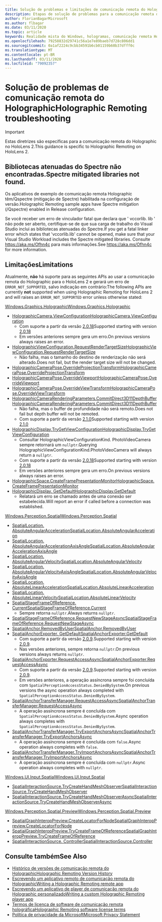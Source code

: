 ```yaml
---
title: Solução de problemas e limitações de comunicação remota do Holographic
description: Etapas de solução de problemas para a comunicação remota do Holographic no HoloLens 2.
author: FlorianBagarMicrosoft
ms.author: flbagar
ms.date: 03/11/2020
ms.topic: article
keywords: Realidade mista do Windows, hologramas, comunicação remota Holographic, renderização remota, renderização de rede, HoloLens, hologramas remotos, solução de problemas, ajuda
ms.openlocfilehash: 79258832d29741c56a1e7e89baeb7d728c806dd1
ms.sourcegitcommit: 0a1af2224c9cbb34591b6cb01159b60b37dfff0c
ms.translationtype: MT
ms.contentlocale: pt-BR
ms.lasthandoff: 03/11/2020
ms.locfileid: "79092357"
---
```

# <a name="holographic-remoting-troubleshooting"></a><span data-ttu-id="bd953-104">Solução de problemas de comunicação remota do Holographic</span><span class="sxs-lookup"><span data-stu-id="bd953-104">Holographic Remoting troubleshooting</span></span>

> [!IMPORTANT]
> <span data-ttu-id="bd953-105">Estas diretrizes são específicas para a comunicação remota do Holographic no HoloLens 2.</span><span class="sxs-lookup"><span data-stu-id="bd953-105">This guidance is specific to Holographic Remoting on HoloLens 2.</span></span>

## <a name="spectre-mitigated-libraries-not-found"></a><span data-ttu-id="bd953-106">Bibliotecas atenuadas do Spectre não encontradas.</span><span class="sxs-lookup"><span data-stu-id="bd953-106">Spectre mitigated libraries not found.</span></span>

<span data-ttu-id="bd953-107">Os aplicativos de exemplo de comunicação remota Holographic têm/Qspectre (mitigação de Spectre) habilitada na configuração de versão.</span><span class="sxs-lookup"><span data-stu-id="bd953-107">Holographic Remoting sample apps have Spectre mitigation (/Qspectre) enabled in Release configuration.</span></span>

<span data-ttu-id="bd953-108">Se você receber um erro de vinculador fatal que declara que ' vccorlib. lib ' não pode ser aberto, certifique-se de que sua carga de trabalho do Visual Studio inclui as bibliotecas atenuadas do Spectre.</span><span class="sxs-lookup"><span data-stu-id="bd953-108">If you get a fatal linker error which states that 'vccorlib.lib' cannot be opened, make sure that your Visual Studio Workload includes the Spectre mitigated libraries.</span></span> <span data-ttu-id="bd953-109">Consulte https://aka.ms/Ofhn4c para mais informações.</span><span class="sxs-lookup"><span data-stu-id="bd953-109">See https://aka.ms/Ofhn4c for more information.</span></span>

## <a name="limitations"></a><span data-ttu-id="bd953-110">Limitações</span><span class="sxs-lookup"><span data-stu-id="bd953-110">Limitations</span></span>

<span data-ttu-id="bd953-111">Atualmente, **não** há suporte para as seguintes APIs ao usar a comunicação remota do Holographic para o HoloLens 2 e gerará um erro de ```ERROR_NOT_SUPPORTED```, salvo indicação em contrário:</span><span class="sxs-lookup"><span data-stu-id="bd953-111">The following APIs are currently **not** supported when using Holographic Remoting for HoloLens 2 and will raises an ```ERROR_NOT_SUPPORTED``` error unless otherwise stated:</span></span>

[<span data-ttu-id="bd953-112">Windows.Graphics.Holographic</span><span class="sxs-lookup"><span data-stu-id="bd953-112">Windows.Graphics.Holographic</span></span>](https://docs.microsoft.com/uwp/api/windows.graphics.holographic)

* [<span data-ttu-id="bd953-113">HolographicCamera.ViewConfiguration</span><span class="sxs-lookup"><span data-stu-id="bd953-113">HolographicCamera.ViewConfiguration</span></span>](https://docs.microsoft.com/uwp/api/windows.graphics.holographic.holographiccamera.viewconfiguration)
  - <span data-ttu-id="bd953-114">Com suporte a partir da versão [2.0.18](holographic-remoting-version-history.md#v2.0.18)</span><span class="sxs-lookup"><span data-stu-id="bd953-114">Supported starting with version [2.0.18](holographic-remoting-version-history.md#v2.0.18)</span></span>
  - <span data-ttu-id="bd953-115">Em versões anteriores sempre gera um erro.</span><span class="sxs-lookup"><span data-stu-id="bd953-115">On previous versions always raises an error.</span></span>
* [<span data-ttu-id="bd953-116">HolographicViewConfiguration.RequestRenderTargetSize</span><span class="sxs-lookup"><span data-stu-id="bd953-116">HolographicViewConfiguration.RequestRenderTargetSize</span></span>](https://docs.microsoft.com/uwp/api/windows.graphics.holographic.holographicviewconfiguration.requestrendertargetsize#Windows_Graphics_Holographic_HolographicViewConfiguration_RequestRenderTargetSize_Windows_Foundation_Size_)
  - <span data-ttu-id="bd953-117">Não falha, mas o tamanho do destino de renderização não será alterado.</span><span class="sxs-lookup"><span data-stu-id="bd953-117">Does not fail, but the render target size will not be changed.</span></span>
* [<span data-ttu-id="bd953-118">HolographicCameraPose.OverrideProjectionTransform</span><span class="sxs-lookup"><span data-stu-id="bd953-118">HolographicCameraPose.OverrideProjectionTransform</span></span>](https://docs.microsoft.com/uwp/api/windows.graphics.holographic.holographiccamerapose.overrideprojectiontransform)
* [<span data-ttu-id="bd953-119">HolographicCameraPose.OverrideViewport</span><span class="sxs-lookup"><span data-stu-id="bd953-119">HolographicCameraPose.OverrideViewport</span></span>](https://docs.microsoft.com/uwp/api/windows.graphics.holographic.holographiccamerapose.overrideviewport)
* [<span data-ttu-id="bd953-120">HolographicCameraPose.OverrideViewTransform</span><span class="sxs-lookup"><span data-stu-id="bd953-120">HolographicCameraPose.OverrideViewTransform</span></span>](https://docs.microsoft.com/uwp/api/windows.graphics.holographic.holographiccamerapose.overrideviewtransform)
* [<span data-ttu-id="bd953-121">HolographicCameraRenderingParameters.CommitDirect3D11DepthBuffer</span><span class="sxs-lookup"><span data-stu-id="bd953-121">HolographicCameraRenderingParameters.CommitDirect3D11DepthBuffer</span></span>](https://docs.microsoft.com/uwp/api/windows.graphics.holographic.holographiccamerarenderingparameters.commitdirect3d11depthbuffer#Windows_Graphics_Holographic_HolographicCameraRenderingParameters_CommitDirect3D11DepthBuffer_Windows_Graphics_DirectX_Direct3D11_IDirect3DSurface_)
  - <span data-ttu-id="bd953-122">Não falha, mas o buffer de profundidade não será remoto.</span><span class="sxs-lookup"><span data-stu-id="bd953-122">Does not fail but depth buffer will not be remoted.</span></span>
  - <span data-ttu-id="bd953-123">Com suporte a partir da versão [2.1.0](holographic-remoting-version-history.md#v2.1.0)</span><span class="sxs-lookup"><span data-stu-id="bd953-123">Supported starting with version [2.1.0](holographic-remoting-version-history.md#v2.1.0)</span></span>
* [<span data-ttu-id="bd953-124">HolographicDisplay.TryGetViewConfiguration</span><span class="sxs-lookup"><span data-stu-id="bd953-124">HolographicDisplay.TryGetViewConfiguration</span></span>](https://docs.microsoft.com/uwp/api/windows.graphics.holographic.holographicdisplay.trygetviewconfiguration)
  - <span data-ttu-id="bd953-125">Consultar HolographicViewConfigurationKind. PhotoVideoCamera sempre retornará um ```nullptr```.</span><span class="sxs-lookup"><span data-stu-id="bd953-125">Querying HolographicViewConfigurationKind.PhotoVideoCamera will always return a ```nullptr```.</span></span>
  - <span data-ttu-id="bd953-126">Com suporte a partir da versão [2.0.18](holographic-remoting-version-history.md#v2.0.18)</span><span class="sxs-lookup"><span data-stu-id="bd953-126">Supported starting with version [2.0.18](holographic-remoting-version-history.md#v2.0.18)</span></span>
  - <span data-ttu-id="bd953-127">Em versões anteriores sempre gera um erro.</span><span class="sxs-lookup"><span data-stu-id="bd953-127">On previous versions always raises an error.</span></span>
* [<span data-ttu-id="bd953-128">HolographicSpace.CreateFramePresentationMonitor</span><span class="sxs-lookup"><span data-stu-id="bd953-128">HolographicSpace.CreateFramePresentationMonitor</span></span>](https://docs.microsoft.com/uwp/api/windows.graphics.holographic.holographicspace.createframepresentationmonitor)
* [<span data-ttu-id="bd953-129">HolographicDisplay. GetDefault</span><span class="sxs-lookup"><span data-stu-id="bd953-129">HolographicDisplay.GetDefault</span></span>](https://docs.microsoft.com/uwp/api/windows.graphics.holographic.holographicdisplay.getdefault#Windows_Graphics_Holographic_HolographicDisplay_GetDefault)
  - <span data-ttu-id="bd953-130">Relatará um erro se chamado antes de uma conexão ser estabelecida.</span><span class="sxs-lookup"><span data-stu-id="bd953-130">Will report an error if called before a connection was established.</span></span>


[<span data-ttu-id="bd953-131">Windows.Perception.Spatial</span><span class="sxs-lookup"><span data-stu-id="bd953-131">Windows.Perception.Spatial</span></span>](https://docs.microsoft.com/uwp/api/windows.perception.spatial)

* [<span data-ttu-id="bd953-132">SpatialLocation. AbsoluteAngularAcceleration</span><span class="sxs-lookup"><span data-stu-id="bd953-132">SpatialLocation.AbsoluteAngularAcceleration</span></span>](https://docs.microsoft.com/uwp/api/windows.perception.spatial.spatiallocation.absoluteangularacceleration)
* [<span data-ttu-id="bd953-133">SpatialLocation. AbsoluteAngularAccelerationAxisAngle</span><span class="sxs-lookup"><span data-stu-id="bd953-133">SpatialLocation.AbsoluteAngularAccelerationAxisAngle</span></span>](https://docs.microsoft.com/uwp/api/windows.perception.spatial.spatiallocation.absoluteangularaccelerationaxisangle)
* [<span data-ttu-id="bd953-134">SpatialLocation. AbsoluteAngularVelocity</span><span class="sxs-lookup"><span data-stu-id="bd953-134">SpatialLocation.AbsoluteAngularVelocity</span></span>](https://docs.microsoft.com/uwp/api/windows.perception.spatial.spatiallocation.absoluteangularvelocity)
* [<span data-ttu-id="bd953-135">SpatialLocation. AbsoluteAngularVelocityAxisAngle</span><span class="sxs-lookup"><span data-stu-id="bd953-135">SpatialLocation.AbsoluteAngularVelocityAxisAngle</span></span>](https://docs.microsoft.com/uwp/api/windows.perception.spatial.spatiallocation.absoluteangularvelocityaxisangle)
* [<span data-ttu-id="bd953-136">SpatialLocation. AbsoluteLinearAcceleration</span><span class="sxs-lookup"><span data-stu-id="bd953-136">SpatialLocation.AbsoluteLinearAcceleration</span></span>](https://docs.microsoft.com/uwp/api/windows.perception.spatial.spatiallocation.absolutelinearacceleration)
* [<span data-ttu-id="bd953-137">SpatialLocation. AbsoluteLinearVelocity</span><span class="sxs-lookup"><span data-stu-id="bd953-137">SpatialLocation.AbsoluteLinearVelocity</span></span>](https://docs.microsoft.com/uwp/api/windows.perception.spatial.spatiallocation.absolutelinearvelocity)
* [<span data-ttu-id="bd953-138">SpatialStageFrameOfReference. Current</span><span class="sxs-lookup"><span data-stu-id="bd953-138">SpatialStageFrameOfReference.Current</span></span>](https://docs.microsoft.com/uwp/api/windows.perception.spatial.spatialstageframeofreference.current)
  - <span data-ttu-id="bd953-139">Sempre retorna ```nullptr```.</span><span class="sxs-lookup"><span data-stu-id="bd953-139">Always returns ```nullptr```.</span></span>
* [<span data-ttu-id="bd953-140">SpatialStageFrameOfReference.RequestNewStageAsync</span><span class="sxs-lookup"><span data-stu-id="bd953-140">SpatialStageFrameOfReference.RequestNewStageAsync</span></span>](https://docs.microsoft.com/uwp/api/windows.perception.spatial.spatialstageframeofreference.requestnewstageasync)
* [<span data-ttu-id="bd953-141">SpatialAnchor.RemovedByUser</span><span class="sxs-lookup"><span data-stu-id="bd953-141">SpatialAnchor.RemovedByUser</span></span>](https://docs.microsoft.com/uwp/api/windows.perception.spatial.spatialanchor.removedbyuser)
* [<span data-ttu-id="bd953-142">SpatialAnchorExporter. GetDefault</span><span class="sxs-lookup"><span data-stu-id="bd953-142">SpatialAnchorExporter.GetDefault</span></span>](https://docs.microsoft.com/uwp/api/windows.perception.spatial.spatialanchorexporter.getdefault
)
  - <span data-ttu-id="bd953-143">Com suporte a partir da versão [2.0.9](holographic-remoting-version-history.md#v2.0.9).</span><span class="sxs-lookup"><span data-stu-id="bd953-143">Supported starting with version [2.0.9](holographic-remoting-version-history.md#v2.0.9).</span></span> 
  - <span data-ttu-id="bd953-144">Nas versões anteriores, sempre retorna ```nullptr```.</span><span class="sxs-lookup"><span data-stu-id="bd953-144">On previous versions always returns ```nullptr```.</span></span> 
* [<span data-ttu-id="bd953-145">SpatialAnchorExporter.RequestAccessAsync</span><span class="sxs-lookup"><span data-stu-id="bd953-145">SpatialAnchorExporter.RequestAccessAsync</span></span>](https://docs.microsoft.com/uwp/api/windows.perception.spatial.spatialanchorexporter.requestaccessasync
)
  - <span data-ttu-id="bd953-146">Com suporte a partir da versão [2.0.9](holographic-remoting-version-history.md#v2.0.9).</span><span class="sxs-lookup"><span data-stu-id="bd953-146">Supported starting with version [2.0.9](holographic-remoting-version-history.md#v2.0.9).</span></span> 
  - <span data-ttu-id="bd953-147">Em versões anteriores, a operação assíncrona sempre foi concluída com ```SpatialPerceptionAccessStatus.DeniedBySystem```.</span><span class="sxs-lookup"><span data-stu-id="bd953-147">On previous versions the async operation always completed with ```SpatialPerceptionAccessStatus.DeniedBySystem```.</span></span>
* [<span data-ttu-id="bd953-148">SpatialAnchorTransferManager.RequestAccessAsync</span><span class="sxs-lookup"><span data-stu-id="bd953-148">SpatialAnchorTransferManager.RequestAccessAsync</span></span>](https://docs.microsoft.com/uwp/api/windows.perception.spatial.spatialanchortransfermanager.requestaccessasync#Windows_Perception_Spatial_SpatialAnchorTransferManager_RequestAccessAsync)
  - <span data-ttu-id="bd953-149">A operação assíncrona sempre é concluída com ```SpatialPerceptionAccessStatus.DeniedBySystem```.</span><span class="sxs-lookup"><span data-stu-id="bd953-149">Async operation always completes with ```SpatialPerceptionAccessStatus.DeniedBySystem```.</span></span>
* [<span data-ttu-id="bd953-150">SpatialAnchorTransferManager.TryExportAnchorsAsync</span><span class="sxs-lookup"><span data-stu-id="bd953-150">SpatialAnchorTransferManager.TryExportAnchorsAsync</span></span>](https://docs.microsoft.com/uwp/api/windows.perception.spatial.spatialanchortransfermanager.tryexportanchorsasync#Windows_Perception_Spatial_SpatialAnchorTransferManager_TryExportAnchorsAsync_Windows_Foundation_Collections_IIterable_Windows_Foundation_Collections_IKeyValuePair_System_String_Windows_Perception_Spatial_SpatialAnchor___Windows_Storage_Streams_IOutputStream_)
  - <span data-ttu-id="bd953-151">A operação assíncrona sempre é concluída com ```false```.</span><span class="sxs-lookup"><span data-stu-id="bd953-151">Async operation always completes with ```false```.</span></span>
* [<span data-ttu-id="bd953-152">SpatialAnchorTransferManager.TryImportAnchorsAsync</span><span class="sxs-lookup"><span data-stu-id="bd953-152">SpatialAnchorTransferManager.TryImportAnchorsAsync</span></span>](https://docs.microsoft.com/uwp/api/windows.perception.spatial.spatialanchortransfermanager.tryimportanchorsasync
)
  - <span data-ttu-id="bd953-153">A operação assíncrona sempre é concluída com ```nullptr```.</span><span class="sxs-lookup"><span data-stu-id="bd953-153">Async operation always completes with ```nullptr```.</span></span>

[<span data-ttu-id="bd953-154">Windows.UI.Input.Spatial</span><span class="sxs-lookup"><span data-stu-id="bd953-154">Windows.UI.Input.Spatial</span></span>](https://docs.microsoft.com/uwp/api/windows.ui.input.spatial)

* [<span data-ttu-id="bd953-155">SpatialInteractionSource.TryCreateHandMeshObserver</span><span class="sxs-lookup"><span data-stu-id="bd953-155">SpatialInteractionSource.TryCreateHandMeshObserver</span></span>](https://docs.microsoft.com/uwp/api/windows.ui.input.spatial.spatialinteractionsource.trycreatehandmeshobserver#Windows_UI_Input_Spatial_SpatialInteractionSource_TryCreateHandMeshObserver)
* [<span data-ttu-id="bd953-156">SpatialInteractionSource.TryCreateHandMeshObserverAsync</span><span class="sxs-lookup"><span data-stu-id="bd953-156">SpatialInteractionSource.TryCreateHandMeshObserverAsync</span></span>](https://docs.microsoft.com/uwp/api/windows.ui.input.spatial.spatialinteractionsource.trycreatehandmeshobserverasync)

[<span data-ttu-id="bd953-157">Windows.Perception.Spatial.Preview</span><span class="sxs-lookup"><span data-stu-id="bd953-157">Windows.Perception.Spatial.Preview</span></span>](https://docs.microsoft.com/uwp/api/windows.perception.spatial.preview)

* [<span data-ttu-id="bd953-158">SpatialGraphInteropPreview.CreateLocatorForNode</span><span class="sxs-lookup"><span data-stu-id="bd953-158">SpatialGraphInteropPreview.CreateLocatorForNode</span></span>](https://docs.microsoft.com/uwp/api/windows.perception.spatial.preview.spatialgraphinteroppreview.createlocatorfornode)
* [<span data-ttu-id="bd953-159">SpatialGraphInteropPreview.TryCreateFrameOfReference</span><span class="sxs-lookup"><span data-stu-id="bd953-159">SpatialGraphInteropPreview.TryCreateFrameOfReference</span></span>](https://docs.microsoft.com/uwp/api/windows.perception.spatial.preview.spatialgraphinteroppreview.trycreateframeofreference)
* [<span data-ttu-id="bd953-160">SpatialInteractionSource. Controller</span><span class="sxs-lookup"><span data-stu-id="bd953-160">SpatialInteractionSource.Controller</span></span>](https://docs.microsoft.com/uwp/api/windows.ui.input.spatial.spatialinteractionsource.controller#Windows_UI_Input_Spatial_SpatialInteractionSource_Controller)

## <a name="see-also"></a><span data-ttu-id="bd953-161">Consulte também</span><span class="sxs-lookup"><span data-stu-id="bd953-161">See Also</span></span>
* [<span data-ttu-id="bd953-162">Histórico de versões de comunicação remota do Holographic</span><span class="sxs-lookup"><span data-stu-id="bd953-162">Holographic Remoting Version History</span></span>](holographic-remoting-version-history.md)
* [<span data-ttu-id="bd953-163">Escrevendo um aplicativo remoto de comunicação remota do Holographic</span><span class="sxs-lookup"><span data-stu-id="bd953-163">Writing a Holographic Remoting remote app</span></span>](holographic-remoting-create-host.md)
* [<span data-ttu-id="bd953-164">Escrevendo um aplicativo de player de comunicação remota do Holographic personalizado</span><span class="sxs-lookup"><span data-stu-id="bd953-164">Writing a custom Holographic Remoting player app</span></span>](holographic-remoting-create-player.md)
* [<span data-ttu-id="bd953-165">Termos de licença de software de comunicação remota holográfica</span><span class="sxs-lookup"><span data-stu-id="bd953-165">Holographic Remoting software license terms</span></span>](https://docs.microsoft.com/legal/mixed-reality/microsoft-holographic-remoting-software-license-terms)
* [<span data-ttu-id="bd953-166">Política de privacidade da Microsoft</span><span class="sxs-lookup"><span data-stu-id="bd953-166">Microsoft Privacy Statement</span></span>](https://go.microsoft.com/fwlink/?LinkId=521839)
